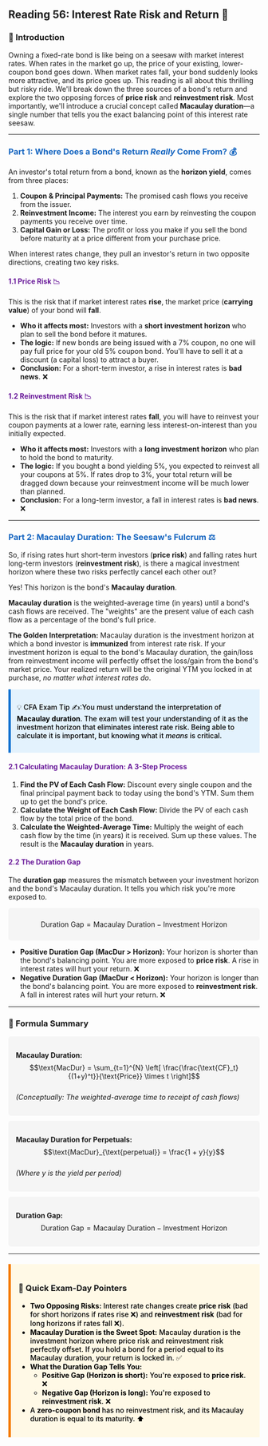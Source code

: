 ## Reading 56: Interest Rate Risk and Return 🎢

### 🎯 Introduction

Owning a fixed-rate bond is like being on a seesaw with market interest rates. When rates in the market go up, the price of your existing, lower-coupon bond goes down. When market rates fall, your bond suddenly looks more attractive, and its price goes up. This reading is all about this thrilling but risky ride. We'll break down the three sources of a bond's return and explore the two opposing forces of **price risk** and **reinvestment risk**. Most importantly, we'll introduce a crucial concept called **Macaulay duration**—a single number that tells you the exact balancing point of this interest rate seesaw.

-----

### <span style="color: #1565C0;">Part 1: Where Does a Bond's Return *Really* Come From? 💰</span>

An investor's total return from a bond, known as the **horizon yield**, comes from three places:
  1.  **Coupon & Principal Payments:** The promised cash flows you receive from the issuer.
  2.  **Reinvestment Income:** The interest you earn by reinvesting the coupon payments you receive over time.
  3.  **Capital Gain or Loss:** The profit or loss you make if you sell the bond before maturity at a price different from your purchase price.

When interest rates change, they pull an investor's return in two opposite directions, creating two key risks.

#### <span style="color: #6A1B9A;">1.1 Price Risk 📉</span>

This is the risk that if market interest rates **rise**, the market price (**carrying value**) of your bond will **fall**.

  * **Who it affects most:** Investors with a **short investment horizon** who plan to sell the bond before it matures.
  * **The logic:** If new bonds are being issued with a 7% coupon, no one will pay full price for your old 5% coupon bond. You'll have to sell it at a discount (a capital loss) to attract a buyer.
  * **Conclusion:** For a short-term investor, a rise in interest rates is **bad news**. ❌

#### <span style="color: #6A1B9A;">1.2 Reinvestment Risk 📉</span>

This is the risk that if market interest rates **fall**, you will have to reinvest your coupon payments at a lower rate, earning less interest-on-interest than you initially expected.

  * **Who it affects most:** Investors with a **long investment horizon** who plan to hold the bond to maturity.
  * **The logic:** If you bought a bond yielding 5%, you expected to reinvest all your coupons at 5%. If rates drop to 3%, your total return will be dragged down because your reinvestment income will be much lower than planned.
  * **Conclusion:** For a long-term investor, a fall in interest rates is **bad news**. ❌

-----

### <span style="color: #1565C0;">Part 2: Macaulay Duration: The Seesaw's Fulcrum ⚖️</span>

So, if rising rates hurt short-term investors (**price risk**) and falling rates hurt long-term investors (**reinvestment risk**), is there a magical investment horizon where these two risks perfectly cancel each other out?

Yes! This horizon is the bond's **Macaulay duration**.

**Macaulay duration** is the weighted-average time (in years) until a bond's cash flows are received. The "weights" are the present value of each cash flow as a percentage of the bond's full price.

**The Golden Interpretation:**
Macaulay duration is the investment horizon at which a bond investor is **immunized** from interest rate risk. If your investment horizon is equal to the bond's Macaulay duration, the gain/loss from reinvestment income will perfectly offset the loss/gain from the bond's market price. Your realized return will be the original YTM you locked in at purchase, *no matter what interest rates do*.

<div style="background-color: #E3F2FD; border-left: 5px solid #1976D2; padding: 12px; margin: 15px 0;">
<div style="color: #000000; font-weight: 500;">

💡 CFA Exam Tip ✍️:You must understand the interpretation of **Macaulay duration**. The exam will test your understanding of it as the investment horizon that eliminates interest rate risk. Being able to calculate it is important, but knowing what it *means* is critical.

</div>
</div>

#### <span style="color: #6A1B9A;">2.1 Calculating Macaulay Duration: A 3-Step Process</span>

  1.  **Find the PV of Each Cash Flow:** Discount every single coupon and the final principal payment back to today using the bond's YTM. Sum them up to get the bond's price.
  2.  **Calculate the Weight of Each Cash Flow:** Divide the PV of each cash flow by the total price of the bond.
  3.  **Calculate the Weighted-Average Time:** Multiply the weight of each cash flow by the time (in years) it is received. Sum up these values. The result is the **Macaulay duration** in years.

#### <span style="color: #6A1B9A;">2.2 The Duration Gap</span>

The **duration gap** measures the mismatch between your investment horizon and the bond's Macaulay duration. It tells you which risk you're more exposed to.

<div style="background-color: #F5F5F5; padding: 10px; border-radius: 5px; margin: 10px 0;">

$$\text{Duration Gap} = \text{Macaulay Duration} - \text{Investment Horizon}$$

</div>

  * **Positive Duration Gap (MacDur > Horizon):** Your horizon is shorter than the bond's balancing point. You are more exposed to **price risk**. A rise in interest rates will hurt your return. ❌
  * **Negative Duration Gap (MacDur < Horizon):** Your horizon is longer than the bond's balancing point. You are more exposed to **reinvestment risk**. A fall in interest rates will hurt your return. ❌

-----

### 🧪 Formula Summary

<div style="background-color: #F5F5F5; padding: 15px; border-radius: 5px; margin: 10px 0;">

**Macaulay Duration:**  
$$\text{MacDur} = \sum_{t=1}^{N} \left[ \frac{\frac{\text{CF}_t}{(1+y)^t}}{\text{Price}} \times t \right]$$  
*(Conceptually: The weighted-average time to receipt of cash flows)*

</div>

<div style="background-color: #F5F5F5; padding: 15px; border-radius: 5px; margin: 10px 0;">

**Macaulay Duration for Perpetuals:**  
$$\text{MacDur}_{\text{perpetual}} = \frac{1 + y}{y}$$  
*(Where y is the yield per period)*

</div>

<div style="background-color: #F5F5F5; padding: 15px; border-radius: 5px; margin: 10px 0;">

**Duration Gap:**  
$$\text{Duration Gap} = \text{Macaulay Duration} - \text{Investment Horizon}$$

</div>

-----

<div style="background-color: #FFF9E6; border-left: 5px solid #F57C00; padding: 15px; margin: 20px 0;">

### 🎯 Quick Exam-Day Pointers

<div style="color: #000000; font-weight: 500;">

  * **Two Opposing Risks:** Interest rate changes create **price risk** (bad for short horizons if rates rise ❌) and **reinvestment risk** (bad for long horizons if rates fall ❌).
  * **Macaulay Duration is the Sweet Spot:** Macaulay duration is the investment horizon where price risk and reinvestment risk perfectly offset. If you hold a bond for a period equal to its Macaulay duration, your return is locked in. ✅
  * **What the Duration Gap Tells You:**
    * **Positive Gap (Horizon is short):** You're exposed to **price risk**. ❌
    * **Negative Gap (Horizon is long):** You're exposed to **reinvestment risk**. ❌
  * A **zero-coupon bond** has no reinvestment risk, and its Macaulay duration is equal to its maturity. ⬆️

</div>
</div>